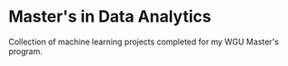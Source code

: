 # Master's in Data Analytics
Collection of machine learning projects completed for my WGU Master's program.
